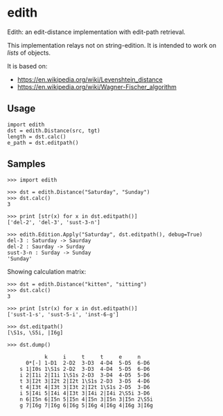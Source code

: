 # edith

Edith: an edit-distance implementation with edit-path retrieval.

This implementation relays not on string-edition. It is intended to work on *lists* of objects.

It is based on:
 * https://en.wikipedia.org/wiki/Levenshtein_distance
 * https://en.wikipedia.org/wiki/Wagner-Fischer_algorithm

## Usage

    import edith
    dst = edith.Distance(src, tgt)
    length = dst.calc()
    e_path = dst.editpath()

## Samples

    >>> import edith
    
    >>> dst = edith.Distance("Saturday", "Sunday")
    >>> dst.calc()
    3
    
    >>> print [str(x) for x in dst.editpath()]
    ['del-2', 'del-3', 'sust-3-n']

    >>> edith.Edition.Apply("Saturday", dst.editpath(), debug=True)
    del-3 : Saturday -> Saurday
    del-2 : Saurday -> Surday
    sust-3-n : Surday -> Sunday
    'Sunday'

Showing calculation matrix:
    
    >>> dst = edith.Distance("kitten", "sitting")
    >>> dst.calc()
    3

    >>> print [str(x) for x in dst.editpath()]
    ['sust-1-s', 'sust-5-i', 'inst-6-g']
        
    >>> dst.editpath()
    [\S1s, \S5i, |I6g]

    >>> dst.dump()

                k     i     t     t     e     n
          0*[-] 1-D1  2-D2  3-D3  4-D4  5-D5  6-D6
        s 1|I0s 1\S1s 2-D2  3-D3  4-D4  5-D5  6-D6
        i 2|I1i 2|I1i 1\S1s 2-D3  3-D4  4-D5  5-D6
        t 3|I2t 3|I2t 2|I2t 1\S1s 2-D3  3-D5  4-D6
        t 4|I3t 4|I3t 3|I3t 2|I2t 1\S1s 2-D5  3-D6  
        i 5|I4i 5|I4i 4|I3t 3|I4i 2|I4i 2\S5i 3-D6
        n 6|I5n 6|I5n 5|I5n 4|I5n 3|I5n 3|I5n 2\S5i
        g 7|I6g 7|I6g 6|I6g 5|I6g 4|I6g 4|I6g 3|I6g
